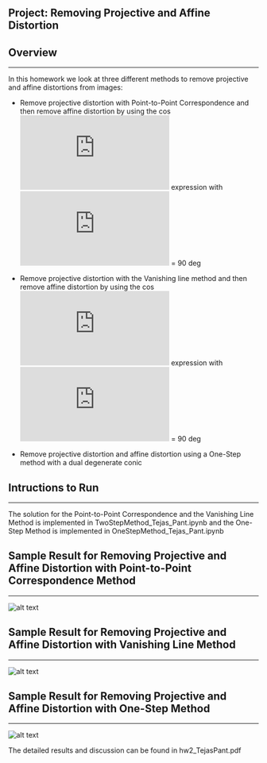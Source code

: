 ## Project: Removing Projective and Affine Distortion

## Overview
---
In this homework we look at three different methods to remove projective and affine distortions
from images:

* Remove projective distortion with Point-to-Point Correspondence and then remove affine
distortion by using the cos![](http://latex.codecogs.com/gif.latex?%5Ctheta) expression with ![](http://latex.codecogs.com/gif.latex?%5Ctheta) = 90 deg

* Remove projective distortion with the Vanishing line method and then remove affine distortion
by using the cos![](http://latex.codecogs.com/gif.latex?%5Ctheta) expression with ![](http://latex.codecogs.com/gif.latex?%5Ctheta) = 90 deg

* Remove projective distortion and affine distortion using a One-Step method with a dual
degenerate conic

[//]: # (Image References)

[image1]: ./write_up_images/point_to_point.png "Image 1"
[image2]: ./write_up_images/vanishing_line.png "Image 2"
[image3]: ./write_up_images/one_step.png "Image 3"

## Intructions to Run
---
The solution for the Point-to-Point Correspondence and the Vanishing Line Method is implemented in TwoStepMethod_Tejas_Pant.ipynb and the One-Step Method is implemented in OneStepMethod_Tejas_Pant.ipynb

## Sample Result for Removing Projective and Affine Distortion with Point-to-Point Correspondence Method
---
![alt text][image1]

## Sample Result for Removing Projective and Affine Distortion with Vanishing Line Method
---
![alt text][image2]


## Sample Result for Removing Projective and Affine Distortion with One-Step Method
---
![alt text][image3]


The detailed results and discussion can be found in hw2_TejasPant.pdf 
